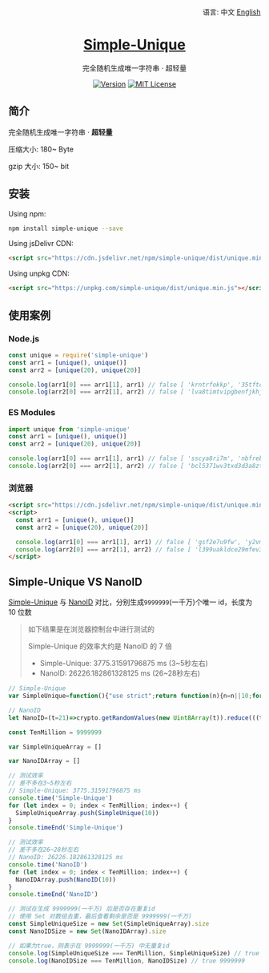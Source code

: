 <div align="right">
  语言:
  中文
  <a title="English" href="/README_EN.md">English</a>
</div>

<h1 align="center"><a href="https://github.com/lete114/Simple-Unique" target="_blank">Simple-Unique</a></h1>
<p align="center">完全随机生成唯一字符串 · 超轻量</p>

<p align="center">
    <a href="https://github.com/Lete114/Simple-Unique/releases/"><img src="https://img.shields.io/npm/v/simple-unique?logo=npm" alt="Version"></a>
    <a href="https://github.com/Lete114/Simple-Unique/blob/master/LICENSE"><img src="https://img.shields.io/github/license/Lete114/Simple-Unique?color=FF5531" alt="MIT License"></a>
</p>

## 简介

完全随机生成唯一字符串 · **超轻量**

压缩大小: 180~ Byte

gzip 大小: 150~ bit

## 安装

Using npm:

```bash
npm install simple-unique --save
```

Using jsDelivr CDN:

```html
<script src="https://cdn.jsdelivr.net/npm/simple-unique/dist/unique.min.js"></script>
```

Using unpkg CDN:

```html
<script src="https://unpkg.com/simple-unique/dist/unique.min.js"></script>
```

## 使用案例

### Node.js

```js
const unique = require('simple-unique')
const arr1 = [unique(), unique()]
const arr2 = [unique(20), unique(20)]

console.log(arr1[0] === arr1[1], arr1) // false [ 'krntrfokkp', '35tftcm3tr' ]
console.log(arr2[0] === arr2[1], arr2) // false [ 'lva8timtvipgbenfjkhj', '9s32qj2chqulqxox7npq' ]
```

### ES Modules

```js
import unique from 'simple-unique'
const arr1 = [unique(), unique()]
const arr2 = [unique(20), unique(20)]

console.log(arr1[0] === arr1[1], arr1) // false [ 'sscya8ri7m', 'nbfrebutok' ]
console.log(arr2[0] === arr2[1], arr2) // false [ 'bcl5371wv3txd3d3a8zt', 'uvt8uiogn2jjbot9b07p' ]
```

### 浏览器

```html
<script src="https://cdn.jsdelivr.net/npm/simple-unique/dist/unique.min.js"></script>
<script>
  const arr1 = [unique(), unique()]
  const arr2 = [unique(20), unique(20)]

  console.log(arr1[0] === arr1[1], arr1) // false [ 'gsf2e7u9fw', 'y2vm3x0tpv' ]
  console.log(arr2[0] === arr2[1], arr2) // false [ 'l399uakldce29mfev391', '36t375r2uim63wkplz1s' ]
</script>
```


## Simple-Unique VS NanoID

[Simple-Unique](https://github.com/Lete114/Simple-Unique) 与 [NanoID](https://github.com/ai/nanoid) 对比，分别生成`9999999`(一千万)个唯一 id，长度为 10 位数

> 如下结果是在浏览器控制台中进行测试的
>
> Simple-Unique 的效率大约是 NanoID 的 7 倍
> - Simple-Unique: 3775.31591796875 ms (3~5秒左右)
> - NanoID: 26226.182861328125 ms (26~28秒左右)

```js
// Simple-Unique
var SimpleUnique=function(){"use strict";return function(n){n=n||10;for(var r=function(){return Math.random().toString(36).slice(2)},t=r();t.length<n;)t+=r();return t.slice(0,n)}}();

// NanoID
let NanoID=(t=21)=>crypto.getRandomValues(new Uint8Array(t)).reduce(((t,e)=>t+=(e&=63)<36?e.toString(36):e<62?(e-26).toString(36).toUpperCase():e<63?"_":"-"),"");

const TenMillion = 9999999

var SimpleUniqueArray = []

var NanoIDArray = []

// 测试效率
// 差不多在3~5秒左右
// Simple-Unique: 3775.31591796875 ms
console.time('Simple-Unique')
for (let index = 0; index < TenMillion; index++) {
  SimpleUniqueArray.push(SimpleUnique(10))
}
console.timeEnd('Simple-Unique')

// 测试效率
// 差不多在26~28秒左右
// NanoID: 26226.182861328125 ms
console.time('NanoID')
for (let index = 0; index < TenMillion; index++) {
  NanoIDArray.push(NanoID(10))
}
console.timeEnd('NanoID')

// 测试在生成 9999999(一千万) 后是否存在重复id
// 使用 Set 对数组去重，最后查看剩余是否是 9999999(一千万)
const SimpleUniqueSize = new Set(SimpleUniqueArray).size
const NanoIDSize = new Set(NanoIDArray).size

// 如果为true，则表示在 9999999(一千万) 中无重复id
console.log(SimpleUniqueSize === TenMillion, SimpleUniqueSize) // true 9999999
console.log(NanoIDSize === TenMillion, NanoIDSize) // true 9999999
```
